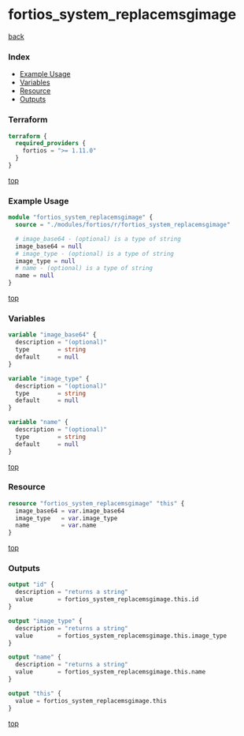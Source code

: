 # fortios_system_replacemsgimage

[back](../fortios.md)

### Index

- [Example Usage](#example-usage)
- [Variables](#variables)
- [Resource](#resource)
- [Outputs](#outputs)

### Terraform

```terraform
terraform {
  required_providers {
    fortios = ">= 1.11.0"
  }
}
```

[top](#index)

### Example Usage

```terraform
module "fortios_system_replacemsgimage" {
  source = "./modules/fortios/r/fortios_system_replacemsgimage"

  # image_base64 - (optional) is a type of string
  image_base64 = null
  # image_type - (optional) is a type of string
  image_type = null
  # name - (optional) is a type of string
  name = null
}
```

[top](#index)

### Variables

```terraform
variable "image_base64" {
  description = "(optional)"
  type        = string
  default     = null
}

variable "image_type" {
  description = "(optional)"
  type        = string
  default     = null
}

variable "name" {
  description = "(optional)"
  type        = string
  default     = null
}
```

[top](#index)

### Resource

```terraform
resource "fortios_system_replacemsgimage" "this" {
  image_base64 = var.image_base64
  image_type   = var.image_type
  name         = var.name
}
```

[top](#index)

### Outputs

```terraform
output "id" {
  description = "returns a string"
  value       = fortios_system_replacemsgimage.this.id
}

output "image_type" {
  description = "returns a string"
  value       = fortios_system_replacemsgimage.this.image_type
}

output "name" {
  description = "returns a string"
  value       = fortios_system_replacemsgimage.this.name
}

output "this" {
  value = fortios_system_replacemsgimage.this
}
```

[top](#index)
